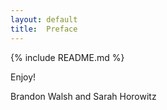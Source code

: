 ```yaml
---
layout: default
title:  Preface
---
```

{% include README.md %}

Enjoy!

Brandon Walsh and Sarah Horowitz
